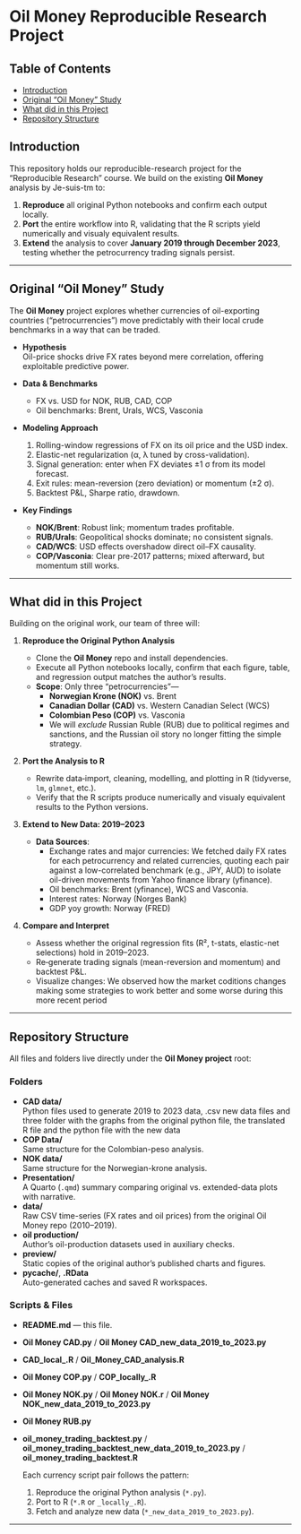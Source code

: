 # Oil Money Reproducible Research Project

## Table of Contents

- [Introduction](#introduction)
- [Original “Oil Money” Study](#original-oil-money-study)
- [What did in this Project](#what-did-in-this-project)
- [Repository Structure](#repository-structure)

## Introduction  
This repository holds our reproducible-research project for the “Reproducible Research” course. We build on the existing **Oil Money** analysis by Je-suis-tm to:

1. **Reproduce** all original Python notebooks and confirm each output locally.  
2. **Port** the entire workflow into R, validating that the R scripts yield numerically and visualy equivalent results.  
3. **Extend** the analysis to cover **January 2019 through December 2023**, testing whether the petrocurrency trading signals persist.

---

## Original “Oil Money” Study  

The **Oil Money** project explores whether currencies of oil-exporting countries (“petrocurrencies”) move predictably with their local crude benchmarks in a way that can be traded.  

- **Hypothesis**  
  Oil-price shocks drive FX rates beyond mere correlation, offering exploitable predictive power.  

- **Data & Benchmarks**  
  - FX vs. USD for NOK, RUB, CAD, COP  
  - Oil benchmarks: Brent, Urals, WCS, Vasconia  

- **Modeling Approach**  
  1. Rolling-window regressions of FX on its oil price and the USD index.  
  2. Elastic-net regularization (α, λ tuned by cross-validation).  
  3. Signal generation: enter when FX deviates ±1 σ from its model forecast.  
  4. Exit rules: mean-reversion (zero deviation) or momentum (±2 σ).  
  5. Backtest P&L, Sharpe ratio, drawdown.  

- **Key Findings**  
  - **NOK/Brent**: Robust link; momentum trades profitable.  
  - **RUB/Urals**: Geopolitical shocks dominate; no consistent signals.  
  - **CAD/WCS**: USD effects overshadow direct oil–FX causality.  
  - **COP/Vasconia**: Clear pre-2017 patterns; mixed afterward, but momentum still works.  

---

## What did in this Project  
Building on the original work, our team of three will:

1. **Reproduce the Original Python Analysis**  
   - Clone the **Oil Money** repo and install dependencies.  
   - Execute all Python notebooks locally, confirm that each figure, table, and regression output matches the author’s results.
   - **Scope**: Only three “petrocurrencies”—  
     - **Norwegian Krone (NOK)** vs. Brent  
     - **Canadian Dollar (CAD)** vs. Western Canadian Select (WCS)  
     - **Colombian Peso (COP)** vs. Vasconia  
  	 - We will _exclude_ Russian Ruble (RUB) due to political regimes and sanctions, and the Russian oil story no longer fitting the simple strategy.  

2. **Port the Analysis to R**  
   - Rewrite data‐import, cleaning, modelling, and plotting in R (tidyverse, `lm`, `glmnet`, etc.).  
   - Verify that the R scripts produce numerically and visualy equivalent results to the Python versions.

3. **Extend to New Data: 2019–2023**  
   - **Data Sources**:  
     - Exchange rates and major currencies: We fetched daily FX rates for each petrocurrency and related currencies, quoting each pair against a low-correlated benchmark (e.g., JPY, AUD) to isolate oil-driven movements from Yahoo finance library (yfinance).  
     - Oil benchmarks: Brent (yfinance), WCS and Vasconia.
	 - Interest rates: Norway (Norges Bank)
	 - GDP yoy growth: Norway (FRED) 

4. **Compare and Interpret**  
   - Assess whether the original regression fits (R², t-stats, elastic-net selections) hold in 2019–2023.  
   - Re‐generate trading signals (mean-reversion and momentum) and backtest P&L.  
   - Visualize changes: We observed how the market coditions changes making some strategies to work better and some worse during this more recent period


---

## Repository Structure

All files and folders live directly under the **Oil Money project** root:

### Folders  
- **CAD data/**  
  Python files used to generate 2019 to 2023 data, .csv new data files and three folder with the graphs from the original python file, the translated R file and the python file with the new data 
- **COP Data/**  
  Same structure for the Colombian-peso analysis.  
- **NOK data/**  
  Same structure for the Norwegian-krone analysis.  
- **Presentation/**  
  A Quarto (`.qmd`) summary comparing original vs. extended-data plots with narrative.  
- **data/**  
  Raw CSV time-series (FX rates and oil prices) from the original Oil Money repo (2010–2019).  
- **oil production/**  
  Author’s oil-production datasets used in auxiliary checks.  
- **preview/**  
  Static copies of the original author’s published charts and figures.  
- **__pycache__/**, **.RData**  
  Auto-generated caches and saved R workspaces. 
### Scripts & Files  
- **README.md** — this file.  
- **Oil Money CAD.py** / **Oil Money CAD_new_data_2019_to_2023.py**  
- **CAD_local_.R** / **Oil_Money_CAD_analysis.R**  
- **Oil Money COP.py** / **COP_locally_.R**  
- **Oil Money NOK.py** / **Oil Money NOK.r** / **Oil Money NOK_new_data_2019_to_2023.py**  
- **Oil Money RUB.py**  
- **oil_money_trading_backtest.py** / **oil_money_trading_backtest_new_data_2019_to_2023.py** / **oil_money_trading_backtest.R**  

  Each currency script pair follows the pattern:  
  1. Reproduce the original Python analysis (`*.py`).  
  2. Port to R (`*.R` or `_locally_.R`).  
  3. Fetch and analyze new data (`*_new_data_2019_to_2023.py`).

---
